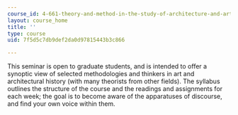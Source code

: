 ```yaml
---
course_id: 4-661-theory-and-method-in-the-study-of-architecture-and-art-fall-2015
layout: course_home
title: ''
type: course
uid: 7f5d5c7db9def2da0d97815443b3c866

---
```

This seminar is open to graduate students, and is intended to offer a synoptic view of selected methodologies and thinkers in art and architectural history (with many theorists from other fields). The syllabus outlines the structure of the course and the readings and assignments for each week; the goal is to become aware of the apparatuses of discourse, and find your own voice within them.
